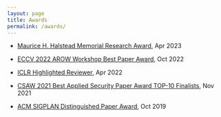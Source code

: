 ```yaml
---
layout: page
title: Awards
permalink: /awards/
---
```


* [Maurice H. Halstead Memorial Research Award](https://www.cs.purdue.edu/news/articles/2023/2023_purdue_cs_awards.html), Apr 2023

* [ECCV 2022 AROW Workshop Best Paper Award](https://eccv22-arow.github.io), Oct 2022

* [ICLR Highlighted Reviewer](https://iclr.cc/Conferences/2022/Reviewers), Apr 2022

* [CSAW 2021 Best Applied Security Paper Award TOP-10 Finalists](https://43f60238-2232-4612-9aac-81bc9da2dd4e.filesusr.com/ugd/acbc49_637a351f1cae4222a59435b711ccf3f2.pdf), Nov 2021

* [ACM SIGPLAN Distinguished Paper Award](https://2019.splashcon.org/attending/splash-awards#oopsla-2019-distinguished-paper-awards), Oct 2019
